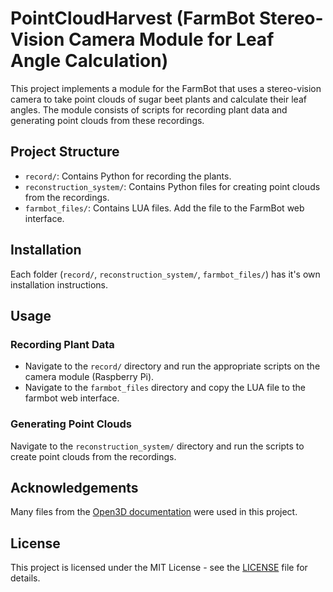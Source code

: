 # PointCloudHarvest (FarmBot Stereo-Vision Camera Module for Leaf Angle Calculation)

This project implements a module for the FarmBot that uses a stereo-vision camera to take point clouds of sugar beet plants and calculate their leaf angles. The module consists of scripts for recording plant data and generating point clouds from these recordings.

## Project Structure

- `record/`: Contains Python for recording the plants.
- `reconstruction_system/`: Contains Python files for creating point clouds from the recordings.
- `farmbot_files/`: Contains LUA files. Add the file to the FarmBot web interface.

## Installation

Each folder (`record/`, `reconstruction_system/`, `farmbot_files/`) has it's own installation instructions.

## Usage

### Recording Plant Data

- Navigate to the `record/` directory and run the appropriate scripts on the camera module (Raspberry Pi).
- Navigate to the `farmbot_files` directory and copy the LUA file to the farmbot web interface.

### Generating Point Clouds

Navigate to the `reconstruction_system/` directory and run the scripts to create point clouds from the recordings.

## Acknowledgements

Many files from the [Open3D documentation](http://www.open3d.org/docs/release/) were used in this project.

## License

This project is licensed under the MIT License - see the [LICENSE](LICENSE) file for details.
